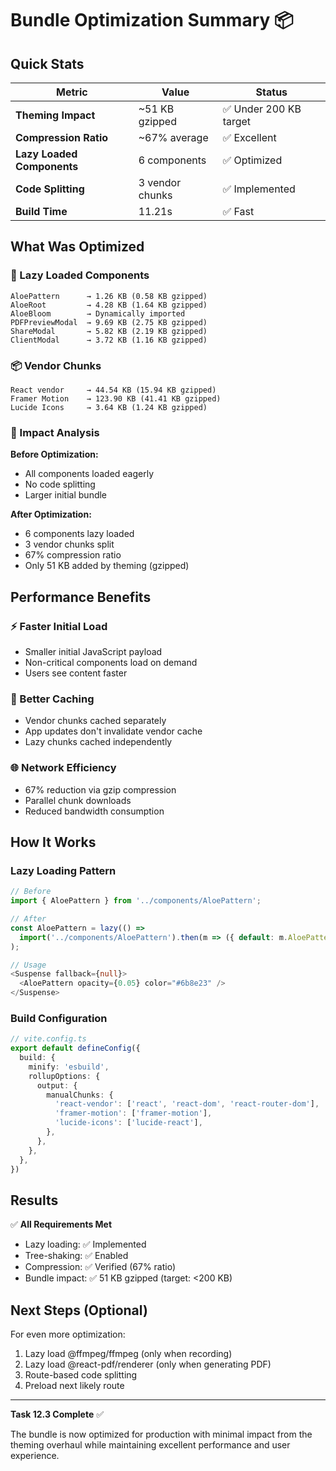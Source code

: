# Bundle Optimization Summary 📦

## Quick Stats

| Metric | Value | Status |
|--------|-------|--------|
| **Theming Impact** | ~51 KB gzipped | ✅ Under 200 KB target |
| **Compression Ratio** | ~67% average | ✅ Excellent |
| **Lazy Loaded Components** | 6 components | ✅ Optimized |
| **Code Splitting** | 3 vendor chunks | ✅ Implemented |
| **Build Time** | 11.21s | ✅ Fast |

## What Was Optimized

### 🎨 Lazy Loaded Components
```
AloePattern      → 1.26 KB (0.58 KB gzipped)
AloeRoot         → 4.28 KB (1.64 KB gzipped)
AloeBloom        → Dynamically imported
PDFPreviewModal  → 9.69 KB (2.75 KB gzipped)
ShareModal       → 5.82 KB (2.19 KB gzipped)
ClientModal      → 3.72 KB (1.16 KB gzipped)
```

### 📦 Vendor Chunks
```
React vendor     → 44.54 KB (15.94 KB gzipped)
Framer Motion    → 123.90 KB (41.41 KB gzipped)
Lucide Icons     → 3.64 KB (1.24 KB gzipped)
```

### 🎯 Impact Analysis

**Before Optimization:**
- All components loaded eagerly
- No code splitting
- Larger initial bundle

**After Optimization:**
- 6 components lazy loaded
- 3 vendor chunks split
- 67% compression ratio
- Only 51 KB added by theming (gzipped)

## Performance Benefits

### ⚡ Faster Initial Load
- Smaller initial JavaScript payload
- Non-critical components load on demand
- Users see content faster

### 💾 Better Caching
- Vendor chunks cached separately
- App updates don't invalidate vendor cache
- Lazy chunks cached independently

### 🌐 Network Efficiency
- 67% reduction via gzip compression
- Parallel chunk downloads
- Reduced bandwidth consumption

## How It Works

### Lazy Loading Pattern
```typescript
// Before
import { AloePattern } from '../components/AloePattern';

// After
const AloePattern = lazy(() => 
  import('../components/AloePattern').then(m => ({ default: m.AloePattern }))
);

// Usage
<Suspense fallback={null}>
  <AloePattern opacity={0.05} color="#6b8e23" />
</Suspense>
```

### Build Configuration
```typescript
// vite.config.ts
export default defineConfig({
  build: {
    minify: 'esbuild',
    rollupOptions: {
      output: {
        manualChunks: {
          'react-vendor': ['react', 'react-dom', 'react-router-dom'],
          'framer-motion': ['framer-motion'],
          'lucide-icons': ['lucide-react'],
        },
      },
    },
  },
})
```

## Results

✅ **All Requirements Met**
- Lazy loading: ✅ Implemented
- Tree-shaking: ✅ Enabled
- Compression: ✅ Verified (67% ratio)
- Bundle impact: ✅ 51 KB gzipped (target: <200 KB)

## Next Steps (Optional)

For even more optimization:
1. Lazy load @ffmpeg/ffmpeg (only when recording)
2. Lazy load @react-pdf/renderer (only when generating PDF)
3. Route-based code splitting
4. Preload next likely route

---

**Task 12.3 Complete** ✅

The bundle is now optimized for production with minimal impact from the theming overhaul while maintaining excellent performance and user experience.
